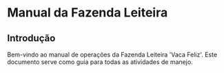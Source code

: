 # Manual da Fazenda Leiteira

## Introdução

Bem-vindo ao manual de operações da Fazenda Leiteira 'Vaca Feliz'. Este documento serve como guia para todas as atividades de manejo.
